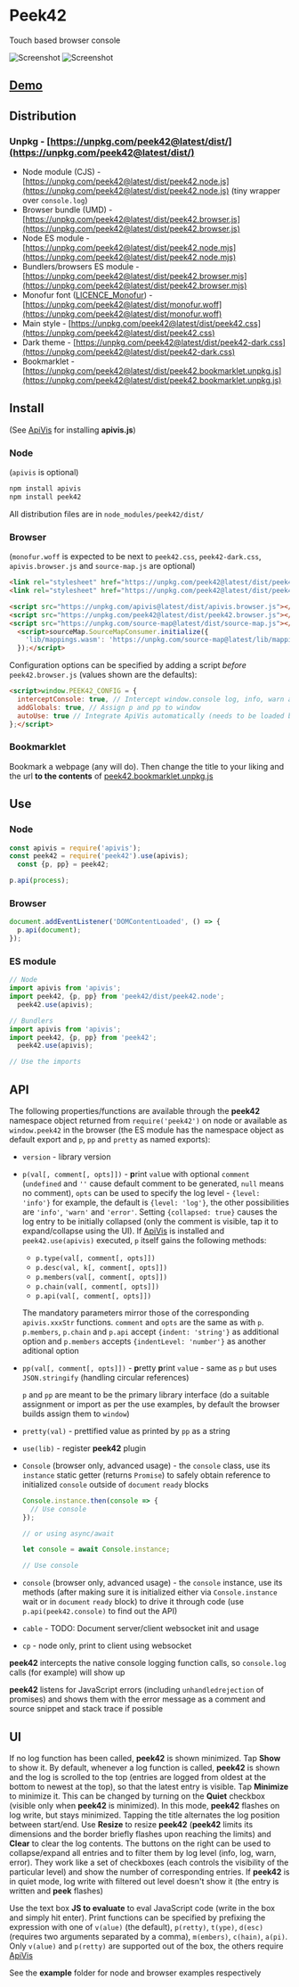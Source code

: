 # Peek42

Touch based browser console

![Screenshot](./screenshot.png)
![Screenshot](./screenshot1.png)

## [Demo](https://rpeev.github.io/peek42/)

## Distribution

### Unpkg - [https://unpkg.com/peek42@latest/dist/](https://unpkg.com/peek42@latest/dist/)

- Node module (CJS) - [https://unpkg.com/peek42@latest/dist/peek42.node.js](https://unpkg.com/peek42@latest/dist/peek42.node.js) (tiny wrapper over `console.log`)
- Browser bundle (UMD) - [https://unpkg.com/peek42@latest/dist/peek42.browser.js](https://unpkg.com/peek42@latest/dist/peek42.browser.js)
- Node ES module - [https://unpkg.com/peek42@latest/dist/peek42.node.mjs](https://unpkg.com/peek42@latest/dist/peek42.node.mjs)
- Bundlers/browsers ES module - [https://unpkg.com/peek42@latest/dist/peek42.browser.mjs](https://unpkg.com/peek42@latest/dist/peek42.browser.mjs)
- Monofur font ([LICENCE_Monofur](https://unpkg.com/peek42@latest/LICENCE_Monofur)) - [https://unpkg.com/peek42@latest/dist/monofur.woff](https://unpkg.com/peek42@latest/dist/monofur.woff)
- Main style - [https://unpkg.com/peek42@latest/dist/peek42.css](https://unpkg.com/peek42@latest/dist/peek42.css)
- Dark theme - [https://unpkg.com/peek42@latest/dist/peek42-dark.css](https://unpkg.com/peek42@latest/dist/peek42-dark.css)
- Bookmarklet - [https://unpkg.com/peek42@latest/dist/peek42.bookmarklet.unpkg.js](https://unpkg.com/peek42@latest/dist/peek42.bookmarklet.unpkg.js)

## Install

(See [ApiVis](https://github.com/rpeev/apivis) for installing **apivis.js**)

### Node

(`apivis` is optional)

```bash
npm install apivis
npm install peek42
```

All distribution files are in `node_modules/peek42/dist/`

### Browser

(`monofur.woff` is expected to be next to `peek42.css`, `peek42-dark.css`, `apivis.browser.js` and `source-map.js` are optional)

```html
<link rel="stylesheet" href="https://unpkg.com/peek42@latest/dist/peek42.css" />
<link rel="stylesheet" href="https://unpkg.com/peek42@latest/dist/peek42-dark.css" />

<script src="https://unpkg.com/apivis@latest/dist/apivis.browser.js"></script>
<script src="https://unpkg.com/peek42@latest/dist/peek42.browser.js"></script>
<script src="https://unpkg.com/source-map@latest/dist/source-map.js"></script>
  <script>sourceMap.SourceMapConsumer.initialize({
    'lib/mappings.wasm': 'https://unpkg.com/source-map@latest/lib/mappings.wasm'
  });</script>
```

Configuration options can be specified by adding a script *before* `peek42.browser.js` (values shown are the defaults):

```html
<script>window.PEEK42_CONFIG = {
  interceptConsole: true, // Intercept window.console log, info, warn and error calls
  addGlobals: true, // Assign p and pp to window
  autoUse: true // Integrate ApiVis automatically (needs to be loaded before Peek42)
};</script>
```

### Bookmarklet

Bookmark a webpage (any will do). Then change the title to your liking and the url **to the contents** of [peek42.bookmarklet.unpkg.js](https://unpkg.com/peek42@latest/dist/peek42.bookmarklet.unpkg.js)

## Use

### Node

```javascript
const apivis = require('apivis');
const peek42 = require('peek42').use(apivis);
  const {p, pp} = peek42;

p.api(process);
```

### Browser

```javascript
document.addEventListener('DOMContentLoaded', () => {
  p.api(document);
});
```

### ES module

```javascript
// Node
import apivis from 'apivis';
import peek42, {p, pp} from 'peek42/dist/peek42.node';
  peek42.use(apivis);

// Bundlers
import apivis from 'apivis';
import peek42, {p, pp} from 'peek42';
  peek42.use(apivis);

// Use the imports
```

## API

The following properties/functions are available through the **peek42** namespace object returned from `require('peek42')` on node or available as `window.peek42` in the browser (the ES module has the namespace object as default export and `p`, `pp` and `pretty` as named exports):

- `version` - library version
- `p(val[, comment[, opts]])` - **p**rint `val`ue with optional `comment` (`undefined` and `''` cause default comment to be generated, `null` means no comment), `opts` can be used to specify the log level - `{level: 'info'}` for example, the default is `{level: 'log'}`, the other possibilities are `'info'`, `'warn'` and `'error'`. Setting `{collapsed: true}` causes the log entry to be initially collapsed (only the comment is visible, tap it to expand/collapse using the UI). If [ApiVis](https://github.com/rpeev/apivis) is installed and `peek42.use(apivis)` executed, `p` itself gains the following methods:
    - `p.type(val[, comment[, opts]])`
    - `p.desc(val, k[, comment[, opts]])`
    - `p.members(val[, comment[, opts]])`
    - `p.chain(val[, comment[, opts]])`
    - `p.api(val[, comment[, opts]])`

    The mandatory parameters mirror those of the corresponding `apivis.xxxStr` functions. `comment` and `opts` are the same as with `p`. `p.members`, `p.chain` and `p.api` accept `{indent: 'string'}` as additional option and `p.members` accepts `{indentLevel: 'number'}` as another aditional option
- `pp(val[, comment[, opts]])` - **p**retty **p**rint `val`ue - same as `p` but uses `JSON.stringify` (handling circular references)

    `p` and `pp` are meant to be the primary library interface (do a suitable assignment or import as per the use examples, by default the browser builds assign them to `window`)
- `pretty(val)` - prettified value as printed by `pp` as a string
- `use(lib)` - register **peek42** plugin
- `Console` (browser only, advanced usage) - the `console` class, use its `instance` static getter (returns `Promise`) to safely obtain reference to initialized `console` outside of `document` `ready` blocks

    ```javascript
    Console.instance.then(console => {
      // Use console
    });

    // or using async/await

    let console = await Console.instance;

    // Use console
    ```
- `console` (browser only, advanced usage) - the `console` instance, use its methods (after making sure it is initialized either via `Console.instance` wait or in `document` `ready` block) to drive it through code (use `p.api(peek42.console)` to find out the API)
- `cable` - TODO: Document server/client websocket init and usage
- `cp` - node only, print to client using websocket

**peek42** intercepts the native console logging function calls, so `console.log` calls (for example) will show up

**peek42** listens for JavaScript errors (including `unhandledrejection` of promises) and shows them with the error message as a comment and source snippet and stack trace if possible

## UI

If no log function has been called, **peek42** is shown minimized. Tap **Show** to show it. By default, whenever a log function is called, **peek42** is shown and the log is scrolled to the top (entries are logged from oldest at the bottom to newest at the top), so that the latest entry is visible. Tap **Minimize** to minimize it. This can be changed by turning on the **Quiet** checkbox (visible only when **peek42** is minimized). In this mode, **peek42** flashes on log write, but stays minimized. Tapping the title alternates the log position between start/end. Use **Resize** to resize **peek42** (**peek42** limits its dimensions and the border briefly flashes upon reaching the limits) and **Clear** to clear the log contents. The buttons on the right can be used to collapse/expand all entries and to filter them by log level (info, log, warn, error). They work like a set of checkboxes (each controls the visibility of the particular level) and show the number of corresponding entries. If **peek42** is in quiet mode, log write with filtered out level doesn't show it (the entry is written and **peek** flashes)

Use the text box **JS to evaluate** to eval JavaScript code (write in the box and simply hit enter). Print functions can be specified by prefixing the expression with one of `v(alue)` (the default), `p(retty)`, `t(ype)`, `d(esc)` (requires two arguments separated by a comma), `m(embers)`, `c(hain)`, `a(pi)`. Only `v(alue)` and `p(retty)` are supported out of the box, the others require [ApiVis](https://github.com/rpeev/apivis)

See the **example** folder for node and browser examples respectively
